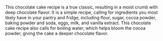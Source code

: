 This chocolate cake recipe is a true classic,
resulting in a moist crumb with deep chocolate flavor. 
It is a simple recipe,
calling for ingredients you most likely have in your pantry and fridge, including flour, sugar, cocoa powder, baking powder and soda, eggs, milk, and vanilla extract.
This chocolate cake recipe also calls for boiling water, which helps bloom the cocoa powder, giving the cake a deeper chocolate flavor.

